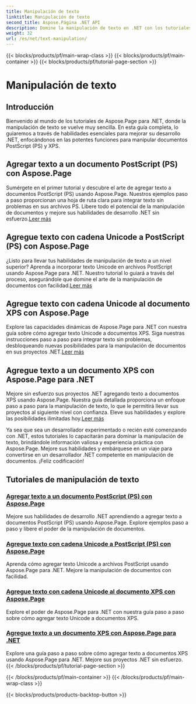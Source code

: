 ```yaml
---
title: Manipulación de texto
linktitle: Manipulación de texto
second_title: Aspose.Página .NET API
description: Domine la manipulación de texto en .NET con los tutoriales de Aspose.Page. Aprenda a agregar texto Unicode a documentos PostScript y XPS. Mejore sus habilidades de manipulación de documentos.
weight: 32
url: /es/net/text-manipulation/
---
```


{{< blocks/products/pf/main-wrap-class >}}
{{< blocks/products/pf/main-container >}}
{{< blocks/products/pf/tutorial-page-section >}}

# Manipulación de texto



## Introducción

Bienvenido al mundo de los tutoriales de Aspose.Page para .NET, donde la manipulación de texto se vuelve muy sencilla. En esta guía completa, lo guiaremos a través de habilidades esenciales para mejorar su desarrollo .NET, enfocándonos en las potentes funciones para manipular documentos PostScript (PS) y XPS.

## Agregar texto a un documento PostScript (PS) con Aspose.Page

 Sumérgete en el primer tutorial y descubre el arte de agregar texto a documentos PostScript (PS) usando Aspose.Page. Nuestros ejemplos paso a paso proporcionan una hoja de ruta clara para integrar texto sin problemas en sus archivos PS. Libere todo el potencial de la manipulación de documentos y mejore sus habilidades de desarrollo .NET sin esfuerzo.[Leer más](./add-text-to-postscript-ps-document/)

## Agregue texto con cadena Unicode a PostScript (PS) con Aspose.Page

¿Listo para llevar tus habilidades de manipulación de texto a un nivel superior? Aprenda a incorporar texto Unicode en archivos PostScript usando Aspose.Page para .NET. Nuestro tutorial lo guiará a través del proceso, asegurándole que domine el arte de la manipulación de documentos con facilidad.[Leer más](./add-text-with-unicode-string-to-postscript-ps/)

## Agregue texto con cadena Unicode al documento XPS con Aspose.Page

 Explore las capacidades dinámicas de Aspose.Page para .NET con nuestra guía sobre cómo agregar texto Unicode a documentos XPS. Siga nuestras instrucciones paso a paso para integrar texto sin problemas, desbloqueando nuevas posibilidades para la manipulación de documentos en sus proyectos .NET.[Leer más](./add-text-with-unicode-string-to-xps-document/)

## Agregue texto a un documento XPS con Aspose.Page para .NET

 Mejore sin esfuerzo sus proyectos .NET agregando texto a documentos XPS usando Aspose.Page. Nuestra guía detallada proporciona un enfoque paso a paso para la manipulación de texto, lo que le permitirá llevar sus proyectos al siguiente nivel con confianza. Eleve sus habilidades y explore las posibilidades ilimitadas hoy.[Leer más](./add-text-to-xps-document/)

Ya sea que sea un desarrollador experimentado o recién esté comenzando con .NET, estos tutoriales lo capacitarán para dominar la manipulación de texto, brindándole información valiosa y experiencia práctica con Aspose.Page. Mejore sus habilidades y embárquese en un viaje para convertirse en un desarrollador .NET competente en manipulación de documentos. ¡Feliz codificación!
## Tutoriales de manipulación de texto
### [Agregar texto a un documento PostScript (PS) con Aspose.Page](./add-text-to-postscript-ps-document/)
Mejore sus habilidades de desarrollo .NET aprendiendo a agregar texto a documentos PostScript (PS) usando Aspose.Page. Explore ejemplos paso a paso y libere el poder de la manipulación de documentos.
### [Agregue texto con cadena Unicode a PostScript (PS) con Aspose.Page](./add-text-with-unicode-string-to-postscript-ps/)
Aprenda cómo agregar texto Unicode a archivos PostScript usando Aspose.Page para .NET. Mejore la manipulación de documentos con facilidad.
### [Agregue texto con cadena Unicode al documento XPS con Aspose.Page](./add-text-with-unicode-string-to-xps-document/)
Explore el poder de Aspose.Page para .NET con nuestra guía paso a paso sobre cómo agregar texto Unicode a documentos XPS.
### [Agregue texto a un documento XPS con Aspose.Page para .NET](./add-text-to-xps-document/)
Explore una guía paso a paso sobre cómo agregar texto a documentos XPS usando Aspose.Page para .NET. Mejore sus proyectos .NET sin esfuerzo.
{{< /blocks/products/pf/tutorial-page-section >}}

{{< /blocks/products/pf/main-container >}}
{{< /blocks/products/pf/main-wrap-class >}}

{{< blocks/products/products-backtop-button >}}
